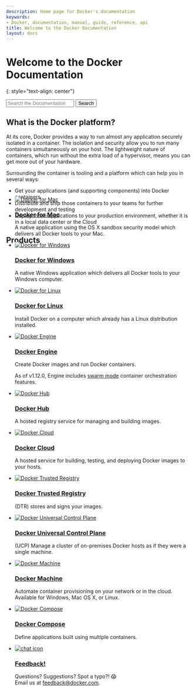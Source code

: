 ```yaml
---
description: Home page for Docker's documentation
keywords:
- Docker, documentation, manual, guide, reference, api
title: Welcome to the Docker Documentation
layout: docs
---
```


# Welcome to the Docker Documentation
{: style="text-align: center"}

<span class="search-banner">
  <form class="search-form form-inline ng-pristine ng-valid" action="/search/">
    <input class="search-field form-control" id="st-search-input" value="" name="q" placeholder="Search the Documentation" type="search">
    <button type="submit" class="search-submit btn btn-default">Search</button></form>

## What is the Docker platform?

At its core, Docker provides a way to run almost any application securely
isolated in a container. The isolation and security allow you to run many
containers simultaneously on your host. The lightweight nature of containers,
which run without the extra load of a hypervisor, means you can get more out of
your hardware.

Surrounding the container is tooling and a platform which can help you in
several ways:

* Get your applications (and supporting components) into Docker containers
* Distribute and ship those containers to your teams for further development
and testing
* Deploy those applications to your production environment,
 whether it is in a local data center or the Cloud

## Products

<section class="section projects_items_section GenericDev" style="margin-top:-150px; margin-bottom:-150px">
<ul class="items widthcol3 media">
<li>
	<div class="media_image">
		<a href="/docker-for-mac/"><img src="/images/icon-apple@2X.png" alt="Docker for Mac"></a>
	</div>
	<div class="media_content">
	<div data-mh="mh_docker_projects">
	<h3><a href="/docker-for-mac/">Docker for Mac</a></h3>
		<p>A native application using the OS X sandbox security model which delivers all Docker tools to your Mac.</p>
	</div>
	</div>
</li>
<li>
	<div class="media_image">
		<a href="/docker-for-windows/"><img src="/images/icon-windows@2X.png" alt="Docker for Windows"></a>
	</div>
	<div class="media_content">
	<div data-mh="mh_docker_projects">
	<h3><a href="/docker-for-windows/">Docker for Windows</a></h3>
		<p>A native Windows application which delivers all Docker tools to your Windows computer.</p>
	</div>
	</div>
</li>
<li>
	<div class="media_image">
		<a href="/engine/installation/linux/"><img src="/images/icon-linux@2X.png" alt="Docker for Linux"></a>
	</div>
	<div class="media_content">
	<div data-mh="mh_docker_projects">
	<h3><a href="/engine/installation/linux/">Docker for Linux</a></h3>
		<p>Install Docker on a computer which already has a Linux distribution installed.</p>
	</div>
	</div>
</li>
</ul>
<ul class="items widthcol media">
<li>
<div class="media_image">
	<a href="/engine/installation/"><img src="/images/icon-engine@2X.png" alt="Docker Engine"></a>
</div>
	<div class="media_content">
	<div data-mh="mh_docker_projects">
	<h3><a href="/engine/installation/">Docker Engine</a></h3>
		<p>
    Create Docker images and run Docker containers.</p>
    <p>
		As of v1.12.0, Engine includes <a href="/engine/swarm/">swarm mode</a> container orchestration features.</p>
	</div>
	</div>
</li>
</ul>
<ul class="items widthcol2 media">
<li>
<div class="media_image">
	<a href="/docker-hub/overview/"><img src="/images/icon-hub@2X.png" alt="Docker Hub"></a>
</div>
	<div class="media_content">
	<div data-mh="mh_docker_projects">
	<h3><a href="/docker-hub/overview/">Docker Hub</a></h3>
		<p>
    A hosted registry service for managing and building images.</p>
	</div>
	</div>
</li>
<li>
<div class="media_image">
	<a href="/docker-cloud/overview/"><img src="/images/icon-cloud@2X.png" alt="Docker Cloud"></a>
</div>
	<div class="media_content">
	<div data-mh="mh_docker_projects">
	<h3><a href="/docker-cloud/overview/">Docker Cloud</a></h3>
		<p>
    A hosted service for building, testing, and deploying Docker images to your hosts.</p>
	</div>
	</div>
</li>
<li>
<div class="media_image">
	<a href="/docker-trusted-registry/"><img src="/images/icon-registry@2X.png" alt="Docker Trusted Registry"></a>
</div>
	<div class="media_content">
	<div data-mh="mh_docker_projects">
	<h3><a href="/docker-trusted-registry/">Docker Trusted Registry</a></h3>
		<p>
    (DTR) stores and signs your images.</p>
	</div>
	</div>
</li>
<li>
<div class="media_image">
	<a href="/ucp/overview/"><img src="/images/icon-ucp@2X.png" alt="Docker Universal Control Plane"></a>
</div>
	<div class="media_content">
	<div data-mh="mh_docker_projects">
	<h3><a href="/ucp/overview/">Docker Universal Control Plane</a></h3>
		<p>
    (UCP) Manage a cluster of on-premises Docker hosts as if they were a single machine.
    </p>
	</div>
	</div>
</li>
<li>
<div class="media_image">
	<a href="/machine/install-machine/"><img src="/images/icon-machine@2X.png" alt="Docker Machine"></a>
</div>
	<div class="media_content">
	<div data-mh="mh_docker_projects">
	<h3><a href="/machine/install-machine/">Docker Machine</a></h3>
		<p>
    Automate container provisioning on your network or in
    the cloud. Available for Windows, Mac OS X, or Linux.</p>
	</div>
	</div>
</li>
<li>
<div class="media_image">
	<a href="/compose/overview/"><img src="/images/icon-compose@2X.png" alt="Docker Compose"></a>
</div>
	<div class="media_content">
	<div data-mh="mh_docker_projects">
	<h3><a href="/compose/overview/">Docker Compose</a></h3>
		<p>
    Define applications built using multiple containers.</p>
	</div>
	</div>
</li>
</ul>

<ul class="media">
<li>
<div class="media_image">
	<a href="mailto:feedback@docker.com?subject=Docker%20Feedback"><img src="/images/chat.png" alt="chat icon"></a>
</div>
	<div class="media_content">
	<div data-mh="mh_docker_projects">
	<h3><a href="mailto:feedback@docker.com?subject=Docker%20Feedback">Feedback!</a></h3>
		<p>
    Questions? Suggestions? Spot a typo?! 😱<br/>
    Email us at <a href="mailto:feedback@docker.com?subject=Docker%20Feedback">feedback@docker.com</a>.
    </p>
	</div>
	</div>


</li>
</ul>
</section>
